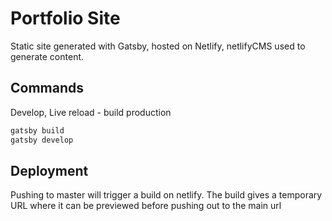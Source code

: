 # Portfolio Site
Static site generated with Gatsby, hosted on Netlify, netlifyCMS used to generate content.

## Commands

Develop, Live reload - build production
```sh
gatsby build
gatsby develop
```

## Deployment
Pushing to master will trigger a build on netlify. The build gives a temporary URL where it can be previewed before pushing out to the main url


